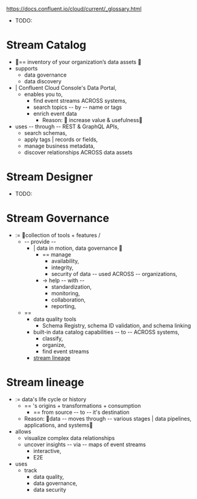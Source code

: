 https://docs.confluent.io/cloud/current/_glossary.html

* TODO:

# Stream Catalog

* 👀== inventory of your organization’s data assets 👀
* supports
  * data governance
  * data discovery 
* | Confluent Cloud Console's Data Portal,
  * enables you to,
    * find event streams ACROSS systems,
    * search topics -- by -- name or tags
    * enrich event data
      * Reason: 🧠 increase value & usefulness🧠 
* uses -- through -- REST & GraphQL APIs, 
  * search schemas,
  * apply tags | records or fields,
  * manage business metadata,
  * discover relationships ACROSS data assets

# Stream Designer
* TODO:

# Stream Governance

* := 👀collection of tools + features /
  * -- provide -- 
    * | data in motion, data governance 👀
      * == manage
        * availability, 
        * integrity,
        * security of data -- used ACROSS -- organizations,
      * -> help -- with --
        * standardization,
        * monitoring,
        * collaboration,
        * reporting, 
  * == 
    * data quality tools
      * Schema Registry, schema ID validation, and schema linking
    * built-in data catalog capabilities -- to -- ACROSS systems,
      * classify,
      * organize,
      * find event streams 
    * [stream lineage](#stream-lineage)

# Stream lineage

* := data's life cycle or history
  * == 's origins + transformations + consumption
    * == from source -- to -- it's destination
  * Reason: 🧠data -- moves through -- various stages | data pipelines, applications, and systems🧠
* allows
  * visualize complex data relationships
  * uncover insights -- via -- maps of event streams
    * interactive,
    * E2E
* uses
  * track
    * data quality,
    * data governance,
    * data security


